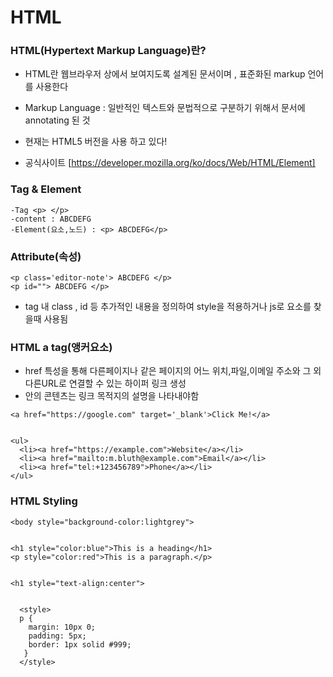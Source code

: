 # HTML

### HTML(Hypertext Markup Language)란?

- HTML란 웹브라우저 상에서 보여지도록 설계된 문서이며 , 표준화된 markup 언어를 사용한다
- Markup Language : 일반적인 텍스트와 문법적으로 구분하기 위해서 문서에  annotating 된 것

- 현재는 HTML5 버전을 사용 하고 있다!
- 공식사이트 [https://developer.mozilla.org/ko/docs/Web/HTML/Element]

### Tag & Element

```
-Tag <p> </p>
-content : ABCDEFG
-Element(요소,노드) : <p> ABCDEFG</p>
```

### Attribute(속성)

```
<p class='editor-note'> ABCDEFG </p>
<p id=""> ABCDEFG </p>
```

- tag 내 class , id 등 추가적인 내용을 정의하여 style을 적용하거나 js로 요소를 찾을때 사용됨

### HTML a tag(앵커요소)

- href 특성을 통해 다른페이지나 같은 페이지의 어느 위치,파일,이메일 주소와 그 외 다른URL로 연결할 수 있는 하이퍼 링크 생성
- <a> 안의 콘텐츠는 링크 목적지의 설명을 나타내야함

```
<a href="https://google.com" target='_blank'>Click Me!</a>


<ul>
  <li><a href="https://example.com">Website</a></li>
  <li><a href="mailto:m.bluth@example.com">Email</a></li>
  <li><a href="tel:+123456789">Phone</a></li>
</ul>
```

### HTML Styling

```
<body style="background-color:lightgrey">


<h1 style="color:blue">This is a heading</h1>
<p style="color:red">This is a paragraph.</p>


<h1 style="text-align:center">


  <style>
  p {
    margin: 10px 0;
    padding: 5px;
    border: 1px solid #999;
   }
  </style>
```

